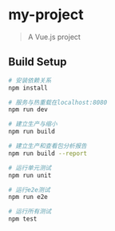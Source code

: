# my-project

> A Vue.js project

## Build Setup

``` bash
# 安装依赖关系
npm install

# 服务与热重载在localhost:8080
npm run dev

# 建立生产与缩小
npm run build

# 建立生产和查看包分析报告
npm run build --report

# 运行单元测试
npm run unit

# 运行e2e测试
npm run e2e

# 运行所有测试
npm test
```

